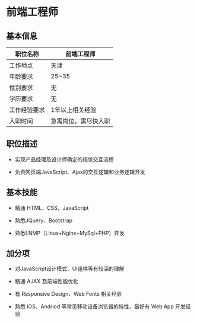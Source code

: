 # 前端工程师

## 基本信息

|职位名称| 前端工程师 |
|-------------|----------|
|工作地点|天津|
|年龄要求|25~35
|性别要求|无
|学历要求|无
|工作经验要求|1年以上相关经验
|入职时间|急需岗位，需尽快入职|


## 职位描述

- 实现产品经理及设计师确定的视觉交互流程

- 负责网页端JavaScript、Ajax的交互逻辑和业务逻辑开发

## 基本技能

- 精通 HTML，CSS，JavaScript

- 熟悉JQuery、Bootstrap

- 熟悉LNMP（Linux+Nginx+MySql+PHP）开发

## 加分项

- 对JavaScript设计模式、UI组件等有较深的理解

- 精通 AJAX 及前端性能优化

- 有 Responsive Design、Web Fonts 相关经验

- 熟悉 iOS、Andriod 等常见移动设备浏览器的特性，最好有 Web App 开发经验



